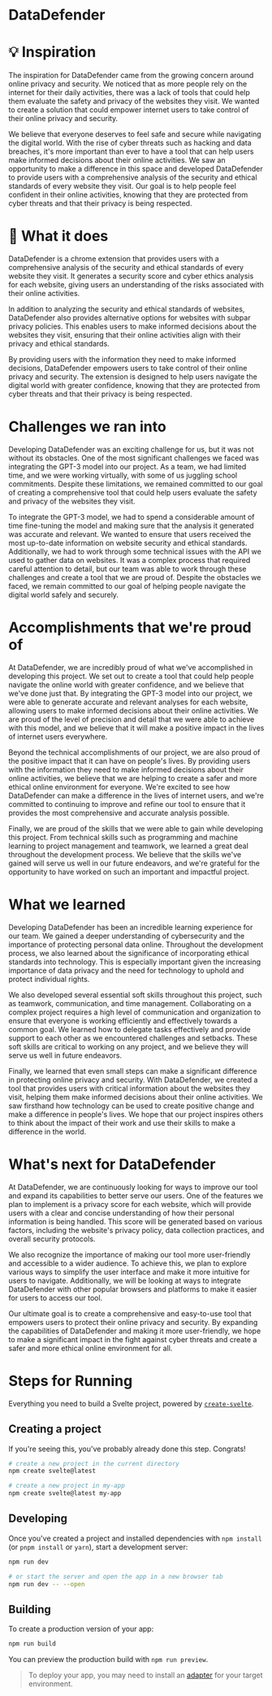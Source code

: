 # DataDefender


# 💡 Inspiration

The inspiration for DataDefender came from the growing concern around
 online privacy and security. We noticed that as more people rely on the
 internet for their daily activities, there was a lack of tools that 
could help them evaluate the safety and privacy of the websites they 
visit. We wanted to create a solution that could empower internet users 
to take control of their online privacy and security.

We believe that everyone deserves to feel safe and secure while 
navigating the digital world. With the rise of cyber threats such as 
hacking and data breaches, it's more important than ever to have a tool 
that can help users make informed decisions about their online 
activities. We saw an opportunity to make a difference in this space and
 developed DataDefender to provide users with a comprehensive analysis 
of the security and ethical standards of every website they visit. Our 
goal is to help people feel confident in their online activities, 
knowing that they are protected from cyber threats and that their 
privacy is being respected.

# 🧠 What it does

DataDefender is a chrome extension that provides users with a 
comprehensive analysis of the security and ethical standards of every 
website they visit. It generates a security score and cyber ethics 
analysis for each website, giving users an understanding of the risks 
associated with their online activities.

In addition to analyzing the security and ethical standards of 
websites, DataDefender also provides alternative options for websites 
with subpar privacy policies. This enables users to make informed 
decisions about the websites they visit, ensuring that their online 
activities align with their privacy and ethical standards.

By providing users with the information they need to make informed 
decisions, DataDefender empowers users to take control of their online 
privacy and security. The extension is designed to help users navigate 
the digital world with greater confidence, knowing that they are 
protected from cyber threats and that their privacy is being respected.

# Challenges we ran into

Developing DataDefender was an exciting challenge for us, but it was not without its obstacles. One of the most significant challenges we faced was integrating the GPT-3 model into our project. As a team, we had limited time, and we were working virtually, with some of us juggling school commitments. Despite these limitations, we remained committed to our goal of creating a comprehensive tool that could help users evaluate the safety and privacy of the websites they visit.

To integrate the GPT-3 model, we had to spend a considerable amount of time fine-tuning the model and making sure that the analysis it generated was accurate and relevant. We wanted to ensure that users received the most up-to-date information on website security and ethical standards. Additionally, we had to work through some technical issues with the API we used to gather data on websites. It was a complex process that required careful attention to detail, but our team was able to work through these challenges and create a tool that we are proud of. Despite the obstacles we faced, we remain committed to our goal of helping people navigate the digital world safely and securely.

# Accomplishments that we're proud of

At DataDefender, we are incredibly proud of what we've accomplished in developing this project. We set out to create a tool that could help people navigate the online world with greater confidence, and we believe that we've done just that. By integrating the GPT-3 model into our project, we were able to generate accurate and relevant analyses for each website, allowing users to make informed decisions about their online activities. We are proud of the level of precision and detail that we were able to achieve with this model, and we believe that it will make a positive impact in the lives of internet users everywhere.

Beyond the technical accomplishments of our project, we are also proud of the positive impact that it can have on people's lives. By providing users with the information they need to make informed decisions about their online activities, we believe that we are helping to create a safer and more ethical online environment for everyone. We're excited to see how DataDefender can make a difference in the lives of internet users, and we're committed to continuing to improve and refine our tool to ensure that it provides the most comprehensive and accurate analysis possible.

Finally, we are proud of the skills that we were able to gain while developing this project. From technical skills such as programming and machine learning to project management and teamwork, we learned a great deal throughout the development process. We believe that the skills we've gained will serve us well in our future endeavors, and we're grateful for the opportunity to have worked on such an important and impactful project.

# What we learned

Developing DataDefender has been an incredible learning experience for our team. We gained a deeper understanding of cybersecurity and the importance of protecting personal data online. Throughout the development process, we also learned about the significance of incorporating ethical standards into technology. This is especially important given the increasing importance of data privacy and the need for technology to uphold and protect individual rights.

We also developed several essential soft skills throughout this project, such as teamwork, communication, and time management. Collaborating on a complex project requires a high level of communication and organization to ensure that everyone is working efficiently and effectively towards a common goal. We learned how to delegate tasks effectively and provide support to each other as we encountered challenges and setbacks. These soft skills are critical to working on any project, and we believe they will serve us well in future endeavors.

Finally, we learned that even small steps can make a significant difference in protecting online privacy and security. With DataDefender, we created a tool that provides users with critical information about the websites they visit, helping them make informed decisions about their online activities. We saw firsthand how technology can be used to create positive change and make a difference in people's lives. We hope that our project inspires others to think about the impact of their work and use their skills to make a difference in the world.

# What's next for DataDefender

At DataDefender, we are continuously looking for ways to improve our tool and expand its capabilities to better serve our users. One of the features we plan to implement is a privacy score for each website, which will provide users with a clear and concise understanding of how their personal information is being handled. This score will be generated based on various factors, including the website's privacy policy, data collection practices, and overall security protocols.

We also recognize the importance of making our tool more user-friendly and accessible to a wider audience. To achieve this, we plan to explore various ways to simplify the user interface and make it more intuitive for users to navigate. Additionally, we will be looking at ways to integrate DataDefender with other popular browsers and platforms to make it easier for users to access our tool.

Our ultimate goal is to create a comprehensive and easy-to-use tool that empowers users to protect their online privacy and security. By expanding the capabilities of DataDefender and making it more user-friendly, we hope to make a significant impact in the fight against cyber threats and create a safer and more ethical online environment for all.

# Steps for Running

Everything you need to build a Svelte project, powered by [`create-svelte`](https://github.com/sveltejs/kit/tree/master/packages/create-svelte).

## Creating a project

If you're seeing this, you've probably already done this step. Congrats!

```bash
# create a new project in the current directory
npm create svelte@latest

# create a new project in my-app
npm create svelte@latest my-app
```

## Developing

Once you've created a project and installed dependencies with `npm install` (or `pnpm install` or `yarn`), start a development server:

```bash
npm run dev

# or start the server and open the app in a new browser tab
npm run dev -- --open
```

## Building

To create a production version of your app:

```bash
npm run build
```

You can preview the production build with `npm run preview`.

> To deploy your app, you may need to install an [adapter](https://kit.svelte.dev/docs/adapters) for your target environment.
